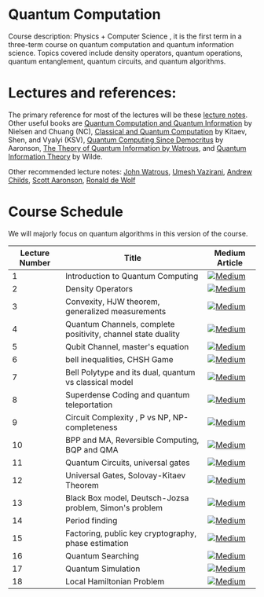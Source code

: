 # Quantum Computation
Course description: Physics + Computer Science , it is the first term in a three-term course on quantum computation and quantum information science. Topics covered include density operators, quantum operations, quantum entanglement, quantum circuits, and quantum algorithms.

# Lectures and references:
The primary reference for most of the lectures will be these [lecture notes](http://www.theory.caltech.edu/~preskill/ph219/index.html#lecture). Other useful books are [Quantum Computation and Quantum Information](http://www.amazon.com/gp/product/1107002176/ref=as_li_tf_il?ie=UTF8&camp=1789&creative=9325&creativeASIN=1107002176&linkCode=as2&tag=michaniels-20http://www.michaelnielsen.org/qcqi/) by Nielsen and Chuang (NC), [Classical and Quantum Computation](http://www.amazon.com/exec/obidos/tg/detail/-/082182161X/qid=1064887386/sr=8-3/ref=sr_8_3/102-1370066-0776166?v=glance&s=books&n=507846) by Kitaev, Shen, and Vyalyi (KSV), [Quantum Computing Since Democritus](http://www.amazon.com/Quantum-Computing-since-Democritus-Aaronson/dp/0521199565) by Aaronson, [The Theory of Quantum Information by Watrous](https://www.amazon.com/Theory-Quantum-Information-John-Watrous/dp/1107180562/), and [Quantum Information Theory](http://www.amazon.com/Quantum-Information-Theory-Mark-Wilde/dp/1107034256) by Wilde.

Other recommended lecture notes: [John Watrous](https://cs.uwaterloo.ca/~watrous/LectureNotes.html), [Umesh Vazirani](http://www.cs.berkeley.edu/~vazirani/quantum.html), [Andrew Childs](http://www.math.uwaterloo.ca/~amchilds/teaching/w08/co781.html), [Scott Aaronson](https://www.scottaaronson.com/blog/?p=3943), [Ronald de Wolf](https://arxiv.org/abs/1907.09415)



# Course Schedule
We will majorly focus on quantum algorithms in this version of the course.





 
| Lecture Number | Title |  Medium Article |
| --- | --- | --- |
| 1 | Introduction to Quantum Computing|   [![Medium](https://img.shields.io/badge/Medium-12100E?style=for-the-badge&logo=medium&logoColor=white)](https://medium.com/@_monitsharma/daily-leetcode-problems-problem-24-swap-nodes-in-pairs-51aa79e974e4) | 
| 2 | Density Operators|   [![Medium](https://img.shields.io/badge/Medium-12100E?style=for-the-badge&logo=medium&logoColor=white)](https://medium.com/@_monitsharma/daily-leetcode-problems-problem-24-swap-nodes-in-pairs-51aa79e974e4) |
| 3 | Convexity, HJW theorem, generalized measurements|   [![Medium](https://img.shields.io/badge/Medium-12100E?style=for-the-badge&logo=medium&logoColor=white)]() |
| 4 | Quantum Channels, complete positivity, channel state duality|   [![Medium](https://img.shields.io/badge/Medium-12100E?style=for-the-badge&logo=medium&logoColor=white)]() |
| 5 | Qubit Channel, master's equation|   [![Medium](https://img.shields.io/badge/Medium-12100E?style=for-the-badge&logo=medium&logoColor=white)]() |
| 6 | bell inequalities, CHSH Game|   [![Medium](https://img.shields.io/badge/Medium-12100E?style=for-the-badge&logo=medium&logoColor=white)]() |
| 7 | Bell Polytype and its dual, quantum vs classical model|   [![Medium](https://img.shields.io/badge/Medium-12100E?style=for-the-badge&logo=medium&logoColor=white)]() |
| 8 |  Superdense Coding and quantum teleportation|   [![Medium](https://img.shields.io/badge/Medium-12100E?style=for-the-badge&logo=medium&logoColor=white)]() |
| 9 | Circuit Complexity , P vs NP, NP-completeness|   [![Medium](https://img.shields.io/badge/Medium-12100E?style=for-the-badge&logo=medium&logoColor=white)]() |
| 10 | BPP and MA, Reversible Computing, BQP and QMA|   [![Medium](https://img.shields.io/badge/Medium-12100E?style=for-the-badge&logo=medium&logoColor=white)]() |
| 11 | Quantum Circuits, universal gates|   [![Medium](https://img.shields.io/badge/Medium-12100E?style=for-the-badge&logo=medium&logoColor=white)]() |
| 12 | Universal Gates, Solovay-Kitaev Theorem|   [![Medium](https://img.shields.io/badge/Medium-12100E?style=for-the-badge&logo=medium&logoColor=white)]() |
| 13 | Black Box model, Deutsch-Jozsa problem, Simon's problem|   [![Medium](https://img.shields.io/badge/Medium-12100E?style=for-the-badge&logo=medium&logoColor=white)]() |
| 14 |  Period finding|   [![Medium](https://img.shields.io/badge/Medium-12100E?style=for-the-badge&logo=medium&logoColor=white)]() |
| 15 | Factoring, public key cryptography, phase estimation|   [![Medium](https://img.shields.io/badge/Medium-12100E?style=for-the-badge&logo=medium&logoColor=white)]() |
| 16 |Quantum Searching|   [![Medium](https://img.shields.io/badge/Medium-12100E?style=for-the-badge&logo=medium&logoColor=white)]() |
| 17 |  Quantum Simulation|   [![Medium](https://img.shields.io/badge/Medium-12100E?style=for-the-badge&logo=medium&logoColor=white)]() |
| 18 | Local Hamiltonian Problem|   [![Medium](https://img.shields.io/badge/Medium-12100E?style=for-the-badge&logo=medium&logoColor=white)]() |
  

